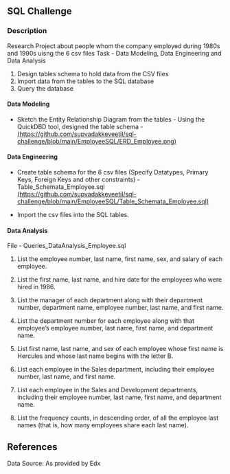 
## SQL Challenge
### Description
Research Project about people whom the company employed during 1980s and 1990s uisng the 6 csv files
Task - Data Modeling, Data Engineering and Data Analysis
1. Design tables schema to hold data from the CSV files 
2. Import data from the tables to the SQL database 
3. Query the database

#### Data Modeling 
- Sketch the Entity Relationship Diagram from the tables - Using the QuickDBD tool, designed the table schema - 
[(https://github.com/supvadakkeveetil/sql-challenge/blob/main/EmployeeSQL/ERD_Employee.png)](https://github.com/supvadakkeveetil/sql-challenge/blob/main/EmployeeSQL/ERD_Employee.png)


#### Data Engineering
- Create table schema for the 6 csv files (Specify Datatypes, Primary Keys, Foreign Keys and other constraints) - Table_Schemata_Employee.sql
[(https://github.com/supvadakkeveetil/sql-challenge/blob/main/EmployeeSQL/Table_Schemata_Employee.sql)](https://github.com/supvadakkeveetil/sql-challenge/blob/main/EmployeeSQL/Table_Schemata_Employee.sql)

- Import the csv files into the SQL tables.

#### Data Analysis 
File - Queries_DataAnalysis_Employee.sql

1. List the employee number, last name, first name, sex, and salary of each employee.

2. List the first name, last name, and hire date for the employees who were hired in 1986.

3. List the manager of each department along with their department number, department name, employee number, last name, and first name.

4. List the department number for each employee along with that employee’s employee number, last name, first name, and department name.

5. List first name, last name, and sex of each employee whose first name is Hercules and whose last name begins with the letter B.

6. List each employee in the Sales department, including their employee number, last name, and first name.

7. List each employee in the Sales and Development departments, including their employee number, last name, first name, and department name.

8. List the frequency counts, in descending order, of all the employee last names (that is, how many employees share each last name).

## References
Data Source: As provided by Edx 
